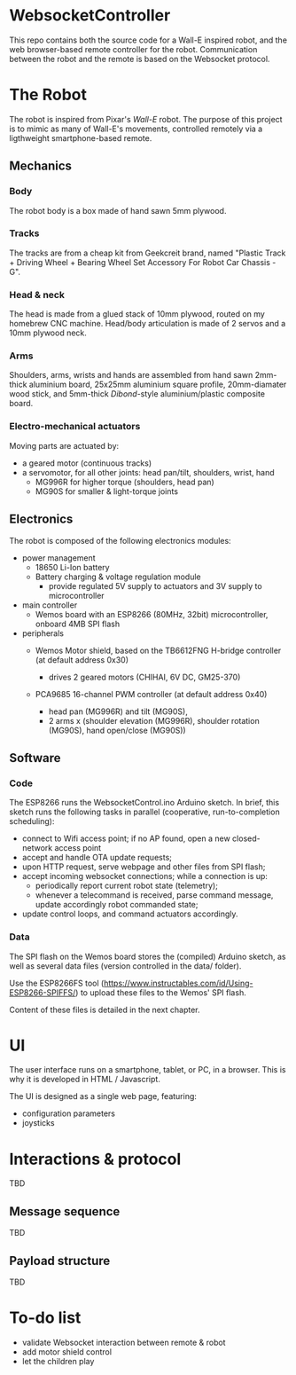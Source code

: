 # WebsocketController

This repo contains both the source code for a Wall-E inspired robot, and the web browser-based remote controller for the robot. Communication between the robot and the remote is based on the Websocket protocol.

# The Robot
The robot is inspired from Pixar's *Wall-E* robot. The purpose of this project is to mimic as many of Wall-E's movements, controlled remotely via a ligthweight smartphone-based remote.

## Mechanics

### Body
The robot body is a box made of hand sawn 5mm plywood.

### Tracks
The tracks are from a cheap kit from Geekcreit brand, named "Plastic Track + Driving Wheel + Bearing Wheel Set Accessory For Robot Car Chassis - G".

### Head & neck
The head is made from a glued stack of 10mm plywood, routed on my homebrew CNC machine.
Head/body articulation is made of 2 servos and a 10mm plywood neck.

### Arms
Shoulders, arms, wrists and hands are assembled from hand sawn 2mm-thick aluminium board, 25x25mm aluminium square profile, 20mm-diamater wood stick, and 5mm-thick *Dibond*-style aluminium/plastic composite board.

### Electro-mechanical actuators
Moving parts are actuated by:
- a geared motor (continuous tracks)
- a servomotor, for all other joints: head pan/tilt, shoulders, wrist, hand
    + MG996R for higher torque (shoulders, head pan)
    + MG90S for smaller & light-torque joints


## Electronics
The robot is composed of the following electronics modules:
- power management
    + 18650 Li-Ion battery
    + Battery charging & voltage regulation module
        * provide regulated 5V supply to actuators and 3V supply to microcontroller
- main controller
    + Wemos board with an ESP8266 (80MHz, 32bit) microcontroller, onboard 4MB SPI flash
- peripherals
    + Wemos Motor shield, based on the TB6612FNG H-bridge controller (at default address 0x30)
        * drives 2 geared motors (CHIHAI, 6V DC, GM25-370)


    + PCA9685 16-channel PWM controller (at default address 0x40)
        * head pan (MG996R) and tilt (MG90S),
        * 2 arms x (shoulder elevation (MG996R), shoulder rotation (MG90S), hand open/close (MG90S))

## Software
### Code
The ESP8266 runs the WebsocketControl.ino Arduino sketch. In brief, this sketch runs the following tasks in parallel (cooperative, run-to-completion scheduling):
- connect to Wifi access point; if no AP found, open a new closed-network access point
- accept and handle OTA update requests; 
- upon HTTP request, serve webpage and other files from SPI flash;
- accept incoming websocket connections; while a connection is up:
    + periodically report current robot state (telemetry);
    + whenever a telecommand is received, parse command message, update accordingly robot commanded state;
- update control loops, and command actuators accordingly.

### Data 
The SPI flash on the Wemos board stores the (compiled) Arduino sketch, as well as several data files (version controlled in the data/ folder).

Use the ESP8266FS tool (https://www.instructables.com/id/Using-ESP8266-SPIFFS/) to upload these files to the Wemos' SPI flash.

Content of these files is detailed in the next chapter.

# UI

The user interface runs on a smartphone, tablet, or PC, in a browser. This is why it is developed in HTML / Javascript.

The UI is designed as a single web page, featuring:
- configuration parameters
- joysticks

# Interactions & protocol
TBD

## Message sequence
TBD

## Payload structure
TBD

# To-do list

- validate Websocket interaction between remote & robot
- add motor shield control
- let the children play
